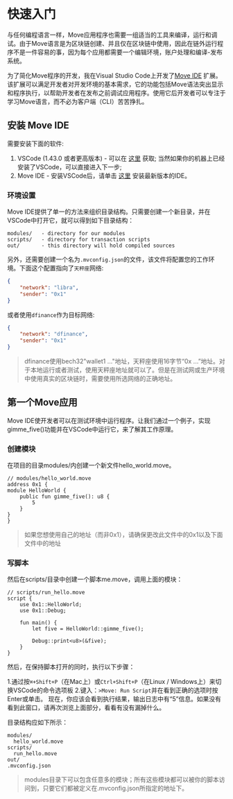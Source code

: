 # 快速入门

与任何编程语言一样，Move应用程序也需要一组适当的工具来编译，运行和调试。由于Move语言是为区块链创建、并且仅在区块链中使用，因此在链外运行程序不是一件容易的事，因为每个应用都需要一个编辑环境，账户处理和编译-发布系统。

为了简化Move程序的开发，我在Visual Studio Code上开发了[Move IDE](https://github.com/damirka/vscode-move-ide) 扩展。该扩展可以满足开发者对开发环境的基本需求，它的功能包括Move语法突出显示和程序执行，以帮助开发者在发布之前调试应用程序。使用它后开发者可以专注于学习Move语言，而不必为客户端（CLI）苦苦挣扎。

## 安装 Move IDE

需要安装下面的软件:

1. VSCode (1.43.0 或者更高版本) - 可以在 [这里](https://code.visualstudio.com/download) 获取; 当然如果你的机器上已经安装了VSCode，可以直接进入下一步;
2. Move IDE - 安装VSCode后，请单击 [这里](https://marketplace.visualstudio.com/items?itemName=damirka.move-ide) 安装最新版本的IDE。

### 环境设置

Move IDE提供了单一的方法来组织目录结构。只需要创建一个新目录，并在VSCode中打开它，就可以得到如下目录结构：
```
modules/   - directory for our modules
scripts/   - directory for transaction scripts
out/       - this directory will hold compiled sources
```

另外，还需要创建一个名为`.mvconfig.json`的文件，该文件将配置您的工作环境。下面这个配置指向了`天秤座`网络:

```json
{
    "network": "libra",
    "sender": "0x1"
}
```

或者使用`dfinance`作为目标网络:

```json
{
    "network": "dfinance",
    "sender": "0x1"
}
```

> dfinance使用bech32"wallet1 ..."地址，天秤座使用16字节“0x ...”地址。对于本地运行或者测试，使用天秤座地址就可以了。但是在测试网或生产环境中使用真实的区块链时，需要使用所选网络的正确地址。
## 第一个Move应用

Move IDE使开发者可以在测试环境中运行程序。让我们通过一个例子，实现gimme_five()功能并在VSCode中运行它，来了解其工作原理。

### 创建模块

在项目的目录modules/内创建一个新文件hello_world.move。
```Move
// modules/hello_world.move
address 0x1 {
module HelloWorld {
    public fun gimme_five(): u8 {
        5
    }
}
}
```

> 如果您想使用自己的地址（而非0x1），请确保更改此文件中的0x1以及下面文件中的地址

### 写脚本

然后在scripts/目录中创建一个脚本me.move，调用上面的模块：
```Move
// scripts/run_hello.move
script {
    use 0x1::HelloWorld;
    use 0x1::Debug;

    fun main() {
        let five = HelloWorld::gimme_five();

        Debug::print<u8>(&five);
    }
}
```

然后，在保持脚本打开的同时，执行以下步骤：

1.通过按`⌘+Shift+P`（在Mac上）或`Ctrl+Shift+P`（在Linux / Windows上）来切换VSCode的命令选项板
2.键入：`>Move: Run Script`并在看到正确的选项时按Enter或单击。
现在，你应该会看到执行结果，输出日志中有“5”信息。如果没有看到此窗口，请再次浏览上面部分，看看有没有漏掉什么。

目录结构应如下所示：
```
modules/
  hello_world.move
scripts/
  run_hello.move
out/
.mvconfig.json
```

> modules目录下可以包含任意多的模块；所有这些模块都可以被你的脚本访问到，只要它们都被定义在.mvconfig.json所指定的地址下。

